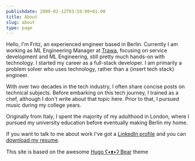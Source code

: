 ```yaml
---
publishdate: 2009-02-12T03:59:00+01:00
title: About
slug: about
type: page
---
```


Hello, I'm Fritz, an experienced engineer based in Berlin. Currently I am
working as ML Engineering Manager at <a href="https://www.trawa.de/" class="inverted">Trawa</a>,
focusing on service development and ML Engineering, still pretty much hands-on with technology. I started my career as a full-stack developer. I am primarily a problem solver who uses technology, rather than a {insert tech stack} engineer.

With over two decades in the tech industry, I often share concise posts on
technical subjects. Before embarking on this tech journey, I trained as a chef, although I don't write about that topic here. Prior to that, I pursued music during my college years.

Originally from Italy, I spent the majority of my adulthood in London,
where I pursued my university education before eventually making Berlin my
home.

If you want to talk to me about work I've got a [LinkedIn profile](https://www.linkedin.com/in/gotofritz/) and you can [download my resume](/fritz-stelluto_resume.pdf).

This site is based on the awesome [Hugo ʕ•ᴥ•ʔ Bear](https://github.com/janraasch/hugo-bearblog/) theme

